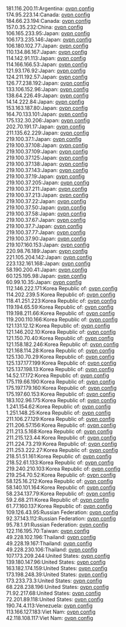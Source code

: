 181.116.200.11:Argentina: [ovpn config](vpn/181_116_200_11.ovpn)  
174.95.223.14:Canada: [ovpn config](vpn/174_95_223_14.ovpn)  
184.66.23.194:Canada: [ovpn config](vpn/184_66_23_194.ovpn)  
157.0.35.232:China: [ovpn config](vpn/157_0_35_232.ovpn)  
106.165.233.95:Japan: [ovpn config](vpn/106_165_233_95.ovpn)  
106.173.235.146:Japan: [ovpn config](vpn/106_173_235_146.ovpn)  
106.180.102.77:Japan: [ovpn config](vpn/106_180_102_77.ovpn)  
110.134.86.167:Japan: [ovpn config](vpn/110_134_86_167.ovpn)  
114.142.91.113:Japan: [ovpn config](vpn/114_142_91_113.ovpn)  
114.166.166.53:Japan: [ovpn config](vpn/114_166_166_53.ovpn)  
121.93.176.92:Japan: [ovpn config](vpn/121_93_176_92.ovpn)  
124.211.192.57:Japan: [ovpn config](vpn/124_211_192_57.ovpn)  
126.77.238.192:Japan: [ovpn config](vpn/126_77_238_192.ovpn)  
133.106.152.96:Japan: [ovpn config](vpn/133_106_152_96.ovpn)  
138.64.226.49:Japan: [ovpn config](vpn/138_64_226_49.ovpn)  
14.14.222.84:Japan: [ovpn config](vpn/14_14_222_84.ovpn)  
153.163.187.80:Japan: [ovpn config](vpn/153_163_187_80.ovpn)  
164.70.133.101:Japan: [ovpn config](vpn/164_70_133_101.ovpn)  
175.132.30.206:Japan: [ovpn config](vpn/175_132_30_206.ovpn)  
202.70.191.17:Japan: [ovpn config](vpn/202_70_191_17.ovpn)  
211.135.62.229:Japan: [ovpn config](vpn/211_135_62_229.ovpn)  
219.100.37.1:Japan: [ovpn config](vpn/219_100_37_1.ovpn)  
219.100.37.108:Japan: [ovpn config](vpn/219_100_37_108.ovpn)  
219.100.37.109:Japan: [ovpn config](vpn/219_100_37_109.ovpn)  
219.100.37.125:Japan: [ovpn config](vpn/219_100_37_125.ovpn)  
219.100.37.138:Japan: [ovpn config](vpn/219_100_37_138.ovpn)  
219.100.37.143:Japan: [ovpn config](vpn/219_100_37_143.ovpn)  
219.100.37.19:Japan: [ovpn config](vpn/219_100_37_19.ovpn)  
219.100.37.205:Japan: [ovpn config](vpn/219_100_37_205.ovpn)  
219.100.37.211:Japan: [ovpn config](vpn/219_100_37_211.ovpn)  
219.100.37.213:Japan: [ovpn config](vpn/219_100_37_213.ovpn)  
219.100.37.22:Japan: [ovpn config](vpn/219_100_37_22.ovpn)  
219.100.37.50:Japan: [ovpn config](vpn/219_100_37_50.ovpn)  
219.100.37.58:Japan: [ovpn config](vpn/219_100_37_58.ovpn)  
219.100.37.67:Japan: [ovpn config](vpn/219_100_37_67.ovpn)  
219.100.37.7:Japan: [ovpn config](vpn/219_100_37_7.ovpn)  
219.100.37.77:Japan: [ovpn config](vpn/219_100_37_77.ovpn)  
219.100.37.90:Japan: [ovpn config](vpn/219_100_37_90.ovpn)  
219.107.160.153:Japan: [ovpn config](vpn/219_107_160_153.ovpn)  
220.98.76.189:Japan: [ovpn config](vpn/220_98_76_189.ovpn)  
221.105.204.142:Japan: [ovpn config](vpn/221_105_204_142.ovpn)  
223.132.161.168:Japan: [ovpn config](vpn/223_132_161_168.ovpn)  
58.190.200.41:Japan: [ovpn config](vpn/58_190_200_41.ovpn)  
60.125.195.98:Japan: [ovpn config](vpn/60_125_195_98.ovpn)  
60.99.10.35:Japan: [ovpn config](vpn/60_99_10_35.ovpn)  
112.146.222.171:Korea Republic of: [ovpn config](vpn/112_146_222_171.ovpn)  
114.202.239.5:Korea Republic of: [ovpn config](vpn/114_202_239_5.ovpn)  
118.41.251.223:Korea Republic of: [ovpn config](vpn/118_41_251_223.ovpn)  
119.194.65.59:Korea Republic of: [ovpn config](vpn/119_194_65_59.ovpn)  
119.198.211.66:Korea Republic of: [ovpn config](vpn/119_198_211_66.ovpn)  
119.200.110.166:Korea Republic of: [ovpn config](vpn/119_200_110_166.ovpn)  
121.131.12.12:Korea Republic of: [ovpn config](vpn/121_131_12_12.ovpn)  
121.146.202.10:Korea Republic of: [ovpn config](vpn/121_146_202_10.ovpn)  
121.150.70.40:Korea Republic of: [ovpn config](vpn/121_150_70_40.ovpn)  
121.158.182.246:Korea Republic of: [ovpn config](vpn/121_158_182_246.ovpn)  
121.168.114.28:Korea Republic of: [ovpn config](vpn/121_168_114_28.ovpn)  
125.130.70.29:Korea Republic of: [ovpn config](vpn/125_130_70_29.ovpn)  
125.137.177.199:Korea Republic of: [ovpn config](vpn/125_137_177_199.ovpn)  
125.137.198.13:Korea Republic of: [ovpn config](vpn/125_137_198_13.ovpn)  
14.52.17.172:Korea Republic of: [ovpn config](vpn/14_52_17_172.ovpn)  
175.119.66.190:Korea Republic of: [ovpn config](vpn/175_119_66_190.ovpn)  
175.197.179.160:Korea Republic of: [ovpn config](vpn/175_197_179_160.ovpn)  
175.197.60.153:Korea Republic of: [ovpn config](vpn/175_197_60_153.ovpn)  
183.102.96.175:Korea Republic of: [ovpn config](vpn/183_102_96_175.ovpn)  
1.241.154.62:Korea Republic of: [ovpn config](vpn/1_241_154_62.ovpn)  
1.251.148.25:Korea Republic of: [ovpn config](vpn/1_251_148_25.ovpn)  
211.106.27.129:Korea Republic of: [ovpn config](vpn/211_106_27_129.ovpn)  
211.206.57.156:Korea Republic of: [ovpn config](vpn/211_206_57_156.ovpn)  
211.213.5.168:Korea Republic of: [ovpn config](vpn/211_213_5_168.ovpn)  
211.215.123.44:Korea Republic of: [ovpn config](vpn/211_215_123_44.ovpn)  
211.224.73.219:Korea Republic of: [ovpn config](vpn/211_224_73_219.ovpn)  
211.253.222.27:Korea Republic of: [ovpn config](vpn/211_253_222_27.ovpn)  
218.51.51.161:Korea Republic of: [ovpn config](vpn/218_51_51_161.ovpn)  
218.52.61.133:Korea Republic of: [ovpn config](vpn/218_52_61_133.ovpn)  
219.240.210.103:Korea Republic of: [ovpn config](vpn/219_240_210_103.ovpn)  
219.254.70.52:Korea Republic of: [ovpn config](vpn/219_254_70_52.ovpn)  
58.125.16.212:Korea Republic of: [ovpn config](vpn/58_125_16_212.ovpn)  
58.140.101.164:Korea Republic of: [ovpn config](vpn/58_140_101_164.ovpn)  
58.234.137.79:Korea Republic of: [ovpn config](vpn/58_234_137_79.ovpn)  
59.2.68.211:Korea Republic of: [ovpn config](vpn/59_2_68_211.ovpn)  
61.77.160.137:Korea Republic of: [ovpn config](vpn/61_77_160_137.ovpn)  
109.126.43.95:Russian Federation: [ovpn config](vpn/109_126_43_95.ovpn)  
92.37.143.112:Russian Federation: [ovpn config](vpn/92_37_143_112.ovpn)  
95.78.1.91:Russian Federation: [ovpn config](vpn/95_78_1_91.ovpn)  
122.116.195.70:Taiwan: [ovpn config](vpn/122_116_195_70.ovpn)  
49.228.102.196:Thailand: [ovpn config](vpn/49_228_102_196.ovpn)  
49.228.19.167:Thailand: [ovpn config](vpn/49_228_19_167.ovpn)  
49.228.230.106:Thailand: [ovpn config](vpn/49_228_230_106.ovpn)  
107.173.209.244:United States: [ovpn config](vpn/107_173_209_244.ovpn)  
139.180.147.96:United States: [ovpn config](vpn/139_180_147_96.ovpn)  
163.182.174.159:United States: [ovpn config](vpn/163_182_174_159.ovpn)  
173.198.248.39:United States: [ovpn config](vpn/173_198_248_39.ovpn)  
173.233.73.3:United States: [ovpn config](vpn/173_233_73_3.ovpn)  
68.228.238.196:United States: [ovpn config](vpn/68_228_238_196.ovpn)  
71.92.217.68:United States: [ovpn config](vpn/71_92_217_68.ovpn)  
72.201.89.118:United States: [ovpn config](vpn/72_201_89_118.ovpn)  
190.74.4.113:Venezuela: [ovpn config](vpn/190_74_4_113.ovpn)  
113.166.127.183:Viet Nam: [ovpn config](vpn/113_166_127_183.ovpn)  
42.118.108.117:Viet Nam: [ovpn config](vpn/42_118_108_117.ovpn)  
